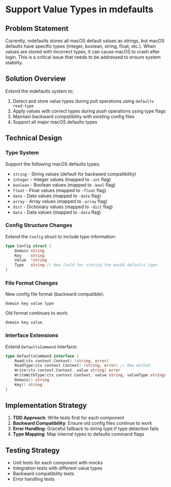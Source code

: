 # Support Value Types in mdefaults

## Problem Statement

Currently, mdefaults stores all macOS default values as strings, but macOS defaults have specific types (integer, boolean, string, float, etc.). When values are stored with incorrect types, it can cause macOS to crash after login. This is a critical issue that needs to be addressed to ensure system stability.

## Solution Overview

Extend the mdefaults system to:
1. Detect and store value types during pull operations using `defaults read-type`
2. Apply values with correct types during push operations using type flags
3. Maintain backward compatibility with existing config files
4. Support all major macOS defaults types

## Technical Design

### Type System

Support the following macOS defaults types:
- `string` - String values (default for backward compatibility)
- `integer` - Integer values (mapped to `-int` flag)
- `boolean` - Boolean values (mapped to `-bool` flag)
- `float` - Float values (mapped to `-float` flag)
- `date` - Date values (mapped to `-date` flag)
- `array` - Array values (mapped to `-array` flag)
- `dict` - Dictionary values (mapped to `-dict` flag)
- `data` - Data values (mapped to `-data` flag)

### Config Structure Changes

Extend the `Config` struct to include type information:
```go
type Config struct {
    Domain string
    Key    string
    Value  *string
    Type   string // New field for storing the macOS defaults type
}
```

### File Format Changes

New config file format (backward compatible):
```
domain key value type
```

Old format continues to work:
```
domain key value
```

### Interface Extensions

Extend `DefaultsCommand` interface:
```go
type DefaultsCommand interface {
    Read(ctx context.Context) (string, error)
    ReadType(ctx context.Context) (string, error) // New method
    Write(ctx context.Context, value string) error
    WriteWithType(ctx context.Context, value string, valueType string) error // New method
    Domain() string
    Key() string
}
```

## Implementation Strategy

1. **TDD Approach**: Write tests first for each component
2. **Backward Compatibility**: Ensure old config files continue to work
3. **Error Handling**: Graceful fallback to string type if type detection fails
4. **Type Mapping**: Map internal types to defaults command flags

## Testing Strategy

- Unit tests for each component with mocks
- Integration tests with different value types
- Backward compatibility tests
- Error handling tests
